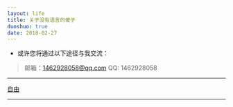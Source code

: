 ```yaml
---
layout: life
title: 关于没有语言的傻子
duoshuo: true
date: 2018-02-27
---
```


* 或许您将通过以下途径与我交流：

> <i class="fa fa-user"></i> 邮箱：[1462928058@qq.com](mailto:1462928058@qq.com)
> <i class="fa fa-user"></i> QQ: 1462928058

******

[自由][1]

******

[1]:/page/eternity.html
